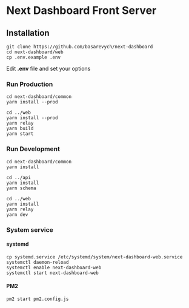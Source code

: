 # Next Dashboard Front Server

## Installation

```
git clone https://github.com/basarevych/next-dashboard
cd next-dashboard/web
cp .env.example .env
```

Edit **.env** file and set your options

### Run Production

```
cd next-dashboard/common
yarn install --prod

cd ../web
yarn install --prod
yarn relay
yarn build
yarn start
```

### Run Development

```
cd next-dashboard/common
yarn install

cd ../api
yarn install
yarn schema

cd ../web
yarn install
yarn relay
yarn dev
```

### System service

#### systemd

```
cp systemd.service /etc/systemd/system/next-dashboard-web.service
systemctl daemon-reload
systemctl enable next-dashboard-web
systemctl start next-dashboard-web
```

#### PM2

```
pm2 start pm2.config.js
```
